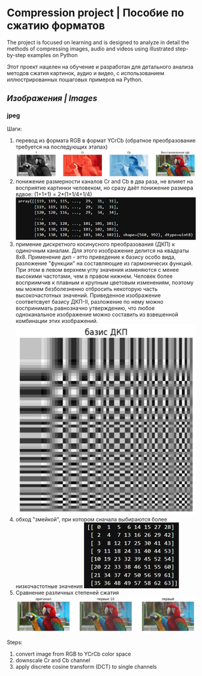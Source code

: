 # Compression project | Пособие по сжатию форматов

The project is focused on learning and is 
designed to analyze in detail the methods of
compressing images, audio and videos using illustrated step-by-step
examples on Python

Этот проект нацелен на обучение и разработан для детального
анализа методов сжатия картинок, аудио и видео, с использованием
иллюстрированных пошаговых примеров на Python.


## *Изображения | Images*
### jpeg 

Шаги:
1. перевод из формата RGB в формат YCrCb (обратное преобразование требуется на последующих этапах)
   ![](https://github.com/iiifd2u/Compression/blob/jpeg/jpeg/records/rgb2ycrcb.JPG)
2. понижение размерности каналов Cr and Cb в два раза, не влияет на восприятие картинки человеком,
   но сразу даёт понижение размера вдвое: (1+1+1) = 2*(1+1/4+1/4)
   ![](https://github.com/iiifd2u/Compression/blob/jpeg/jpeg/records/downsampling.JPG)   
3. примение дискретного косинусного преобразования (ДКП) к одиночным каналам. Для этого изображение делится на квадраты 8х8.
   Применение дкп - этто приведение к базису особо вида, разложение "функции" на составляющие из гармоничесих функций. При этом
   в левом верхнем углу значения изменяются с менее высокими частотами, чем в правом нижнем. Человек более восприимчив к плавным и крупным
   цветовым изменениям, поэтому мы можем безболезненно отбросить некоторую часть высокочастотных значений.
   Приведенное изображение соответсвует базису ДКП-II, разложение по нему можно воспринимать равнозначно утверждению,
   что любое одноканальное изображение можно составить из взвешенной комбинации этих изображений.
   ![](https://github.com/iiifd2u/Compression/blob/jpeg/jpeg/records/basis.JPG)
4. обход "змейкой", при котором сначала выбираются более низкочастотные значения
   ![](https://github.com/iiifd2u/Compression/blob/jpeg/jpeg/records/snake.JPG)
5. Сравнение различных степеней сжатия
   ![](https://github.com/iiifd2u/Compression/blob/jpeg/jpeg/records/compressed.JPG)



Steps:
1. convert image from RGB to YCrCb color space
2. downscale Cr and Cb channel 
3. apply discrete cosine transform (DCT) to single channels

